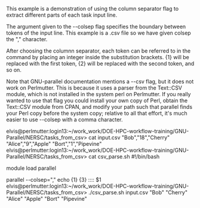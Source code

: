This example is a demonstration of using the column separator flag to extract
different parts of each task input line.

The argument given to the --colsep flag specifies the boundary between tokens
of the input line. This example is a .csv file so we have given colsep the ","
character.

After choosing the columnn separator, each token can be referred to in the command by
placing an integer inside the substitution brackets. {1} will be replaced with
the first token, {2} will be replaced with the second token, and so on.

Note that GNU-parallel documentation mentions a --csv flag, but it does not work on Perlmutter.
This is because it uses a parser from the Text::CSV module, which is not installed in the system
perl on Perlmutter. If you really wanted to use that flag you could install your own copy of Perl,
obtain the Text::CSV module from CPAN, and modify your path such that parallel finds your Perl copy
before the system copy; relative to all that effort, it's much  easier to use --colsep with a
comma character.

elvis@perlmutter:login13:~/work_work/DOE-HPC-workflow-training/GNU-Parallel/NERSC/tasks_from_csv> cat input.csv 
"Bob","18","Cherry"
"Alice","9","Apple"
"Bort","1","Pipevine"
elvis@perlmutter:login13:~/work_work/DOE-HPC-workflow-training/GNU-Parallel/NERSC/tasks_from_csv> cat csv_parse.sh 
#!/bin/bash

module load parallel

parallel --colsep="," echo {1} {3} :::: $1
elvis@perlmutter:login13:~/work_work/DOE-HPC-workflow-training/GNU-Parallel/NERSC/tasks_from_csv> ./csv_parse.sh input.csv 
"Bob" "Cherry"
"Alice" "Apple"
"Bort" "Pipevine"

